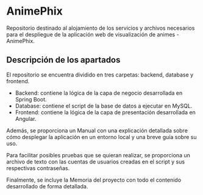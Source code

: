 # AnimePhix
Repositorio destinado al alojamiento de los servicios y archivos necesarios para el despliegue de la aplicación web de visualización de animes - AnimePhix.

## Descripción de los apartados
El repositorio se encuentra dividido en tres carpetas: backend, database y frontend.
- Backend: contiene la lógica de la capa de negocio desarrollada en Spring Boot.
- Database: contiene el script de la base de datos a ejecutar en MySQL.
- Frontend: contiene la lógica de la capa de presentación desarrollada en Angular.

Además, se proporciona un Manual con una explicación detallada sobre cómo desplegar la aplicación en un entorno local y una breve guía sobre su uso.

Para facilitar posibles pruebas que se quieran realizar, se proporciona un archivo de texto con las cuentas de usuarios creadas en el script y sus respectivas contraseñas.

Finalmente, se incluye la Memoria del proyecto con todo el contenido desarrollado de forma detallada.